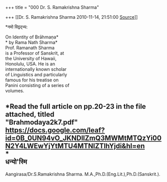 +++
title = "000 Dr. S. Ramakrishna Sharma"

+++
[[Dr. S. Ramakrishna Sharma	2010-11-14, 21:51:00 [Source](https://groups.google.com/g/bvparishat/c/tUj2-gWuImc)]]



\*नमो विद्वद्भ्य:

On Identity of Brāhmaṇa\*  
\* by Rama Nath Sharma\*  
Prof. Ramanath Sharma  
is a Professor of Sanskrit, at  
the University of Hawaii,  
Honolulu, USA. He is an  
internationally known scholar  
of Linguistics and particularly  
famous for his treatise on  
Panini consisting of a series of  
volumes.

  
\*Read the full article on pp.20-23 in the file attached, titled  
"Brahmodaya2k7.pdf"  
<https://docs.google.com/leaf?id=0B_0UN94vO_JKNDllZmQ3MWMtMTQzYi00N2Y4LWEwYjYtMTU4MTNlZTlhYjdi&hl=en>  
\*  
धन्यो'स्मि  
--  
Aangirasa/Dr.S.Ramakrishna Sharma. M.A.,Ph.D.(Eng.Lit.),Ph.D.(Sanskrit.).  

